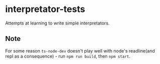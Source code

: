 # interpretator-tests

Attempts at learning to write simple interpretators.

## Note

For some reason `ts-node-dev` doesn't play well with node's readline(and repl as a consequence) - run `npm run build`, then `npm start`.
